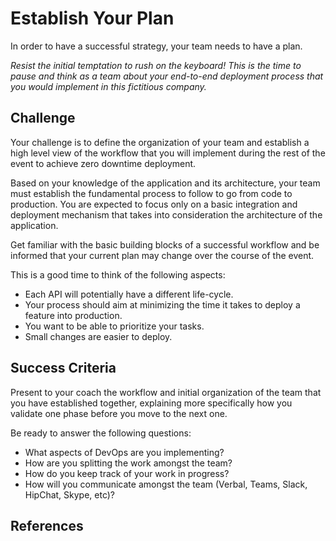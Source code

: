 # Establish Your Plan
In order to have a successful strategy, your team needs to have a plan.

*Resist the initial temptation to rush on the keyboard! This is the time to pause and think as a team about your end-to-end deployment process that you would implement in this fictitious company.*

## Challenge
Your challenge is to define the organization of your team and establish a high level view of the workflow that you will implement during the rest of the event to achieve zero downtime deployment.

Based on your knowledge of the application and its architecture, your team must establish the fundamental process to follow to go from code to production. You are expected to focus only on a basic integration and deployment mechanism that takes into consideration the architecture of the application.

Get familiar with the basic building blocks of a successful workflow and be informed that your current plan may change over the course of the event.

This is a good time to think of the following aspects:

- Each API will potentially have a different life-cycle.
- Your process should aim at minimizing the time it takes to deploy a feature into production.
- You want to be able to prioritize your tasks.
- Small changes are easier to deploy.

## Success Criteria

Present to your coach the workflow and initial organization of the team that you have established together, explaining more specifically how you validate one phase before you move to the next one.

Be ready to answer the following questions:

- What aspects of DevOps are you implementing?
- How are you splitting the work amongst the team?
- How do you keep track of your work in progress?
- How will you communicate amongst the team (Verbal, Teams, Slack, HipChat, Skype, etc)?

## References
